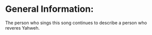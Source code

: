 # General Information:

The person who sings this song continues to describe a person who reveres Yahweh.